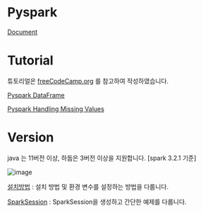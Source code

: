 # Pyspark

[Document][doclink]

[doclink]: https://spark-korea.github.io/docs/

# Tutorial

튜토리얼은 [freeCodeCamp.org][utvlink] 를 참고하여 작성하였습니다. 

[utvlink]: https://www.youtube.com/channel/UC8butISFwT-Wl7EV0hUK0BQ

[Pyspark DataFrame][pslink]

[pslink]: https://github.com/ceo21ckim/Pyspark/blob/main/Tutorial/PySpark%20DataFrame.ipynb

[Pyspark Handling Missing Values][mvlink]

[mvlink]: https://github.com/ceo21ckim/Pyspark/blob/main/Tutorial/Pyspark%20Handling%20Missing%20Values.ipynb


# Version

java 는 11버전 이상, 하둡은 3버전 이상을 지원합니다. [spark 3.2.1 기준]

![image](https://user-images.githubusercontent.com/60685175/154402235-58190eea-e7d1-417d-8a37-cac73a5c7bce.png)

[설치방법][installlink] : 설치 방법 및 환경 변수를 설정하는 방법을 다룹니다. 

[installlink]: https://ok-lab.tistory.com/107

[SparkSession][sparksessionlink] : SparkSession을 생성하고 간단한 예제를 다룹니다. 

[sparksessionlink]:https://ok-lab.tistory.com/108 
